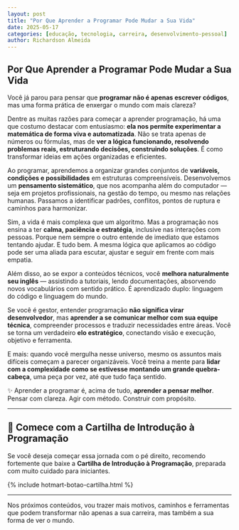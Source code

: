 ```yaml
---
layout: post
title: "Por Que Aprender a Programar Pode Mudar a Sua Vida"
date: 2025-05-17
categories: [educação, tecnologia, carreira, desenvolvimento-pessoal]
author: Richardson Almeida
---
```


## Por Que Aprender a Programar Pode Mudar a Sua Vida

Você já parou para pensar que **programar não é apenas escrever códigos**, mas uma forma prática de enxergar o mundo com mais clareza?

Dentre as muitas razões para começar a aprender programação, há uma que costumo destacar com entusiasmo: **ela nos permite experimentar a matemática de forma viva e automatizada**. Não se trata apenas de números ou fórmulas, mas de **ver a lógica funcionando, resolvendo problemas reais, estruturando decisões, construindo soluções**. É como transformar ideias em ações organizadas e eficientes.

Ao programar, aprendemos a organizar grandes conjuntos de **variáveis, condições e possibilidades** em estruturas compreensíveis. Desenvolvemos um **pensamento sistemático**, que nos acompanha além do computador — seja em projetos profissionais, na gestão do tempo, ou mesmo nas relações humanas. Passamos a identificar padrões, conflitos, pontos de ruptura e caminhos para harmonizar.

Sim, a vida é mais complexa que um algoritmo. Mas a programação nos ensina a ter **calma, paciência e estratégia**, inclusive nas interações com pessoas. Porque nem sempre o outro entende de imediato que estamos tentando ajudar. E tudo bem. A mesma lógica que aplicamos ao código pode ser uma aliada para escutar, ajustar e seguir em frente com mais empatia.

Além disso, ao se expor a conteúdos técnicos, você **melhora naturalmente seu inglês** — assistindo a tutoriais, lendo documentações, absorvendo novos vocabulários com sentido prático. É aprendizado duplo: linguagem do código e linguagem do mundo.

Se você é gestor, entender programação **não significa virar desenvolvedor**, mas **aprender a se comunicar melhor com sua equipe técnica**, compreender processos e traduzir necessidades entre áreas. Você se torna um verdadeiro **elo estratégico**, conectando visão e execução, objetivo e ferramenta.

E mais: quando você mergulha nesse universo, mesmo os assuntos mais difíceis começam a parecer organizáveis. Você treina a mente para **lidar com a complexidade como se estivesse montando um grande quebra-cabeça**, uma peça por vez, até que tudo faça sentido.

✨ Aprender a programar é, acima de tudo, **aprender a pensar melhor**.  
Pensar com clareza. Agir com método. Construir com propósito.

---

## 📘 Comece com a Cartilha de Introdução à Programação

Se você deseja começar essa jornada com o pé direito, recomendo fortemente que baixe a **Cartilha de Introdução à Programação**, preparada com muito cuidado para iniciantes.


{% include hotmart-botao-cartilha.html %}



---

Nos próximos conteúdos, vou trazer mais motivos, caminhos e ferramentas que podem transformar não apenas a sua carreira, mas também a sua forma de ver o mundo.
